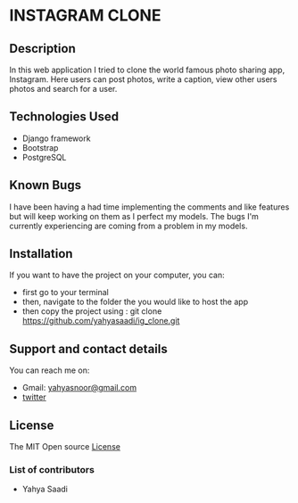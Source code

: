 # INSTAGRAM CLONE

## Description

In this web application I tried to clone the world famous photo sharing app, Instagram. Here users can post photos, write a caption, view other users photos and search for a user.

## Technologies Used

- Django framework
- Bootstrap
- PostgreSQL

## Known Bugs
I have been having a had time implementing the comments and like features but will keep working on them as I perfect my models. The bugs I'm currently experiencing are coming from a problem in my models.

## Installation
If you want to have the project on your computer, you can:
* first go to your terminal
* then, navigate to the folder the you would like to host the app
* then copy the project using : git clone https://github.com/yahyasaadi/ig_clone.git

## Support and contact details
You can reach me on:
* Gmail: yahyasnoor@gmail.com
* [twitter](https://twitter.com/yahyasnoor)

## License
The MIT Open source [License](https://opensource.org/licenses/MIT)

### List of contributors
* Yahya Saadi
